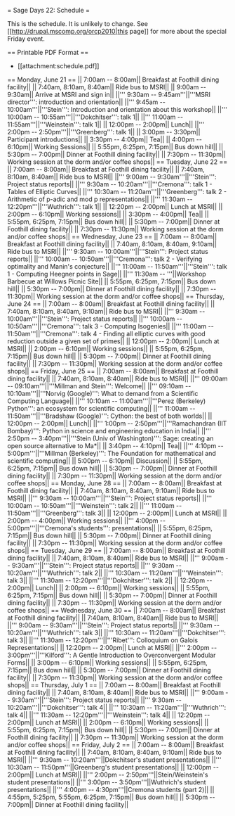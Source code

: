 = Sage Days 22: Schedule =

This is the schedule.  It is unlikely to change.  See [[http://drupal.mscomp.org/orcp2010|this page]] for more about the special Friday event.

== Printable PDF Format ==

   * [[attachment:schedule.pdf]]



== Monday, June 21 ==
|| 7:00am -- 8:00am|| Breakfast at Foothill dining facility||
|| 7:40am, 8:10am, 8:40am|| Ride bus to MSRI||
|| 9:00am -- 9:30am|| Arrive at MSRI and sign in||
||''' 9:30am -- 9:45am'''||'''MSRI director''': introduction and orientation||
||''' 9:45am -- 10:00am'''||'''Stein''': Introduction and orientation about this workshop||
||''' 10:00am -- 10:55am'''||'''Dokchitser''': talk 1||
||''' 11:00am -- 11:55am'''||'''Weinstein''': talk 1||
|| 12:00pm -- 2:00pm|| Lunch||
||''' 2:00pm -- 2:50pm'''||'''Greenberg''': talk 1||
|| 3:00pm -- 3:30pm|| Participant introductions||
|| 3:30pm -- 4:00pm|| Tea||
|| 4:00pm -- 6:10pm|| Working Sessions||
|| 5:55pm, 6:25pm, 7:15pm|| Bus down hill||
|| 5:30pm -- 7:00pm|| Dinner at Foothill dining facility||
|| 7:30pm -- 11:30pm|| Working session at the dorm and/or coffee shops||
== Tuesday, June 22 ==
|| 7:00am -- 8:00am|| Breakfast at Foothill dining facility||
|| 7:40am, 8:10am, 8:40am|| Ride bus to MSRI||
||''' 9:00am -- 9:30am'''||'''Stein''': Project status reports||
||''' 9:30am -- 10:20am'''||'''Cremona''': talk 1 - Tables of Elliptic Curves||
||''' 10:30am -- 11:20am'''||'''Greenberg''': talk 2 - Arithmetic of p-adic and mod p representations||
||''' 11:30am -- 12:20pm'''||'''Wuthrich''': talk 1||
|| 12:20pm -- 2:00pm|| Lunch at MSRI||
|| 2:00pm -- 6:10pm|| Working sessions||
|| 3:30pm -- 4:00pm|| Tea||
|| 5:55pm, 6:25pm, 7:15pm|| Bus down hill||
|| 5:30pm -- 7:00pm|| Dinner at Foothill dining facility||
|| 7:30pm -- 11:30pm|| Working session at the dorm and/or coffee shops||
== Wednesday, June 23 ==
|| 7:00am -- 8:00am|| Breakfast at Foothill dining facility||
|| 7:40am, 8:10am, 8:40am, 9:10am|| Ride bus to MSRI||
||''' 9:30am -- 10:00am'''||'''Stein''': Project status reports||
||''' 10:00am -- 10:50am'''||'''Cremona''': talk 2 - Verifying optimality and Manin's conjecture||
||''' 11:00am -- 11:50am'''||'''Stein''': talk 1 - Computing Heegner points in Sage||
||''' 11:30am -- '''||Workshop Barbecue at Willows Picnic Site||
|| 5:55pm, 6:25pm, 7:15pm|| Bus down hill||
|| 5:30pm -- 7:00pm|| Dinner at Foothill dining facility||
|| 7:30pm -- 11:30pm|| Working session at the dorm and/or coffee shops||
== Thursday, June 24 ==
|| 7:00am -- 8:00am|| Breakfast at Foothill dining facility||
|| 7:40am, 8:10am, 8:40am, 9:10am|| Ride bus to MSRI||
||''' 9:30am -- 10:00am'''||'''Stein''': Project status reports||
||''' 10:00am -- 10:50am'''||'''Cremona''': talk 3 - Computing Isogenies||
||''' 11:00am -- 11:50am'''||'''Cremona''': talk 4 - Finding all elliptic curves with good reduction outside a given set of primes||
|| 12:00pm -- 2:00pm|| Lunch at MSRI||
|| 2:00pm -- 6:10pm|| Working sessions||
|| 5:55pm, 6:25pm, 7:15pm|| Bus down hill||
|| 5:30pm -- 7:00pm|| Dinner at Foothill dining facility||
|| 7:30pm -- 11:30pm|| Working session at the dorm and/or coffee shops||
== Friday, June 25 ==
|| 7:00am -- 8:00am|| Breakfast at Foothill dining facility||
|| 7:40am, 8:10am, 8:40am|| Ride bus to MSRI||
||''' 09:00am -- 09:10am'''||'''Millman and Stein''': Welcome||
||''' 09:10am -- 10:10am'''||'''Norvig (Google)''': What to demand from a Scientific Computing Language||
||''' 10:10am -- 11:00am'''||'''Perez (Berkeley) Python''': an ecosystem for scientific computing||
||''' 11:00am -- 11:50am'''||'''Bradshaw (Google)''': Cython: the best of both worlds||
|| 12:00pm -- 2:00pm||  Lunch||
||''' 1:00pm -- 2:50pm'''||'''Ramachandran (IIT Bombay)''': Python in science and engineering education in India||
||''' 2:50pm -- 3:40pm'''||'''Stein (Univ of Washington)''': Sage: creating an open source alternative to Ma*||
|| 3:40pm -- 4:10pm||  Tea||
||''' 4:10pm -- 5:00pm'''||'''Millman (Berkeley)''': The Foundation for mathematical and scientific computing||
|| 5:00pm -- 6:10pm||  Discussion||
|| 5:55pm, 6:25pm, 7:15pm|| Bus down hill||
|| 5:30pm -- 7:00pm|| Dinner at Foothill dining facility||
|| 7:30pm -- 11:30pm|| Working session at the dorm and/or coffee shops||
== Monday, June 28 ==
|| 7:00am -- 8:00am|| Breakfast at Foothill dining facility||
|| 7:40am, 8:10am, 8:40am, 9:10am|| Ride bus to MSRI||
||''' 9:30am -- 10:00am'''||'''Stein''': Project status reports||
||''' 10:00am -- 10:50am'''||'''Weinstein''': talk 2||
||''' 11:00am -- 11:50am'''||'''Greenberg''': talk 3||
|| 12:00pm -- 2:00pm|| Lunch at MSRI||
|| 2:00pm -- 4:00pm|| Working sessions||
||''' 4:00pm -- 5:00pm'''||'''Cremona's students''': presentations||
|| 5:55pm, 6:25pm, 7:15pm|| Bus down hill||
|| 5:30pm -- 7:00pm|| Dinner at Foothill dining facility||
|| 7:30pm -- 11:30pm|| Working session at the dorm and/or coffee shops||
== Tuesday, June 29 ==
|| 7:00am -- 8:00am|| Breakfast at Foothill dining facility||
|| 7:40am, 8:10am, 8:40am|| Ride bus to MSRI||
||''' 9:00am -- 9:30am'''||'''Stein''': Project status reports||
||''' 9:30am -- 10:20am'''||'''Wuthrich''': talk 2||
||''' 10:30am -- 11:20am'''||'''Weinstein''': talk 3||
||''' 11:30am -- 12:20pm'''||'''Dokchitser''': talk 2||
|| 12:20pm -- 2:00pm|| Lunch||
|| 2:00pm -- 6:10pm|| Working sessions||
|| 5:55pm, 6:25pm, 7:15pm|| Bus down hill||
|| 5:30pm -- 7:00pm|| Dinner at Foothill dining facility||
|| 7:30pm -- 11:30pm|| Working session at the dorm and/or coffee shops||
== Wednesday, June 30 ==
|| 7:00am -- 8:00am|| Breakfast at Foothill dining facility||
|| 7:40am, 8:10am, 8:40am|| Ride bus to MSRI||
||''' 9:00am -- 9:30am'''||'''Stein''': Project status reports||
||''' 9:30am -- 10:20am'''||'''Wuthrich''': talk 3||
||''' 10:30am -- 11:20am'''||'''Dokchitser''': talk 3||
||''' 11:30am -- 12:20pm'''||'''Ribet''': Colloquium on Galois Representations||
|| 12:20pm -- 2:00pm|| Lunch at MSRI||
||''' 2:00pm -- 3:00pm'''||'''Kilford''': A Gentle Introduction to Overconvergent Modular Forms||
|| 3:00pm -- 6:10pm|| Working sessions||
|| 5:55pm, 6:25pm, 7:15pm|| Bus down hill||
|| 5:30pm -- 7:00pm|| Dinner at Foothill dining facility||
|| 7:30pm -- 11:30pm|| Working session at the dorm and/or coffee shops||
== Thursday, July 1 ==
|| 7:00am -- 8:00am|| Breakfast at Foothill dining facility||
|| 7:40am, 8:10am, 8:40am|| Ride bus to MSRI||
||''' 9:00am -- 9:30am'''||'''Stein''': Project status reports||
||''' 9:30am -- 10:20am'''||'''Dokchitser''': talk 4||
||''' 10:30am -- 11:20am'''||'''Wuthrich''': talk 4||
||''' 11:30am -- 12:20pm'''||'''Weinstein''': talk 4||
|| 12:20pm -- 2:00pm|| Lunch at MSRI||
|| 2:00pm -- 6:10pm|| Working sessions||
|| 5:55pm, 6:25pm, 7:15pm|| Bus down hill||
|| 5:30pm -- 7:00pm|| Dinner at Foothill dining facility||
|| 7:30pm -- 11:30pm|| Working session at the dorm and/or coffee shops||
== Friday, July 2 ==
|| 7:00am -- 8:00am|| Breakfast at Foothill dining facility||
|| 7:40am, 8:10am, 8:40am, 9:10am|| Ride bus to MSRI||
||''' 9:30am -- 10:20am'''||Dokchitser's student presentations||
||''' 10:30am -- 11:50pm'''||Greenberg's student presentations||
|| 12:00pm -- 2:00pm|| Lunch at MSRI||
||''' 2:00pm -- 2:50pm'''||Stein/Weinstein's student presentations||
||''' 3:00pm -- 3:50pm'''||Wuthrich's student presentations||
||''' 4:00pm -- 4:30pm'''||Cremona students (part 2)||
|| 4:55pm, 5:25pm, 5:55pm, 6:25pm, 7:15pm|| Bus down hill||
|| 5:30pm -- 7:00pm|| Dinner at Foothill dining facility||
